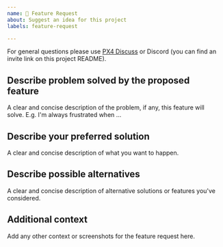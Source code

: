 ```yaml
---
name: 🚀 Feature Request
about: Suggest an idea for this project
labels: feature-request

---
```


For general questions please use [PX4 Discuss](http://discuss.px4.io/) or Discord (you can find an invite link on this project README).

## Describe problem solved by the proposed feature
A clear and concise description of the problem, if any, this feature will solve. E.g. I'm always frustrated when ...

## Describe your preferred solution
A clear and concise description of what you want to happen.

## Describe possible alternatives
A clear and concise description of alternative solutions or features you've considered.

## Additional context
Add any other context or screenshots for the feature request here.
